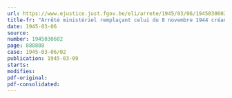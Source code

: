 ```yaml
---
url: https://www.ejustice.just.fgov.be/eli/arrete/1945/03/06/1945030602/justel
title-fr: "Arrêté ministériel remplaçant celui du 8 novembre 1944 créant une commission d'enquête chargée d'examiner le comportement des agents de l'ancienne Corporation nationale de l'Agriculture et de l'Alimentation durant l'occupation ennemie (abrogé par AM 16-02-1948, art. 8)"
date: 1945-03-06
source:
number: 1945030602
page: 888888
case: 1945-03-06/02
publication: 1945-03-09
starts:
modifies:
pdf-original:
pdf-consolidated:
---
```


